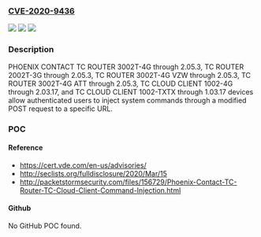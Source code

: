 ### [CVE-2020-9436](https://cve.mitre.org/cgi-bin/cvename.cgi?name=CVE-2020-9436)
![](https://img.shields.io/static/v1?label=Product&message=n%2Fa&color=blue)
![](https://img.shields.io/static/v1?label=Version&message=n%2Fa&color=blue)
![](https://img.shields.io/static/v1?label=Vulnerability&message=n%2Fa&color=brighgreen)

### Description

PHOENIX CONTACT TC ROUTER 3002T-4G through 2.05.3, TC ROUTER 2002T-3G through 2.05.3, TC ROUTER 3002T-4G VZW through 2.05.3, TC ROUTER 3002T-4G ATT through 2.05.3, TC CLOUD CLIENT 1002-4G through 2.03.17, and TC CLOUD CLIENT 1002-TXTX through 1.03.17 devices allow authenticated users to inject system commands through a modified POST request to a specific URL.

### POC

#### Reference
- https://cert.vde.com/en-us/advisories/
- http://seclists.org/fulldisclosure/2020/Mar/15
- http://packetstormsecurity.com/files/156729/Phoenix-Contact-TC-Router-TC-Cloud-Client-Command-Injection.html

#### Github
No GitHub POC found.

